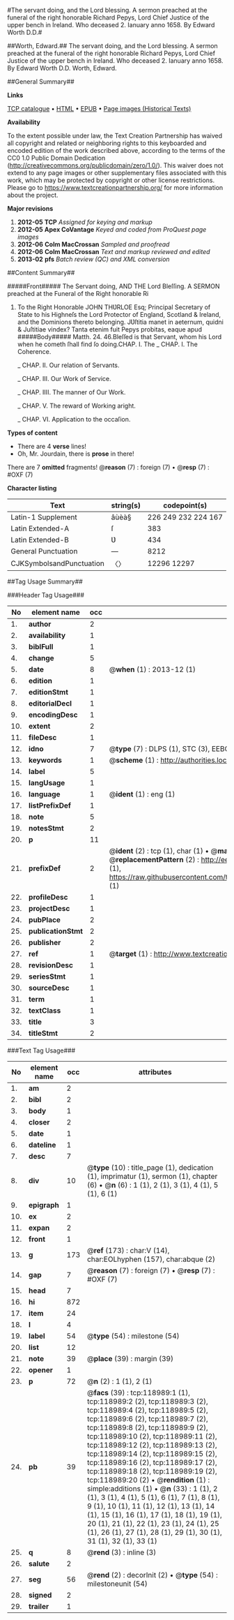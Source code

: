 #The servant doing, and the Lord blessing. A sermon preached at the funeral of the right honorable Richard Pepys, Lord Chief Justice of the upper bench in Ireland. Who deceased 2. Ianuary anno 1658. By Edward Worth D.D.#

##Worth, Edward.##
The servant doing, and the Lord blessing. A sermon preached at the funeral of the right honorable Richard Pepys, Lord Chief Justice of the upper bench in Ireland. Who deceased 2. Ianuary anno 1658. By Edward Worth D.D.
Worth, Edward.

##General Summary##

**Links**

[TCP catalogue](http://www.ota.ox.ac.uk/tcp/)  • 
[HTML](http://tei.it.ox.ac.uk/tcp/Texts-HTML/free/A96/A96940.html)  • 
[EPUB](http://tei.it.ox.ac.uk/tcp/Texts-EPUB/free/A96/A96940.epub) • 
[Page images (Historical Texts)](https://historicaltexts.jisc.ac.uk/eebo-99866705e)

**Availability**

To the extent possible under law, the Text Creation Partnership has waived all copyright and related or neighboring rights to this keyboarded and encoded edition of the work described above, according to the terms of the CC0 1.0 Public Domain Dedication (http://creativecommons.org/publicdomain/zero/1.0/). This waiver does not extend to any page images or other supplementary files associated with this work, which may be protected by copyright or other license restrictions. Please go to https://www.textcreationpartnership.org/ for more information about the project.

**Major revisions**

1. __2012-05__ __TCP__ *Assigned for keying and markup*
1. __2012-05__ __Apex CoVantage__ *Keyed and coded from ProQuest page images*
1. __2012-06__ __Colm MacCrossan__ *Sampled and proofread*
1. __2012-06__ __Colm MacCrossan__ *Text and markup reviewed and edited*
1. __2013-02__ __pfs__ *Batch review (QC) and XML conversion*

##Content Summary##

#####Front#####
The Servant doing, AND THE Lord Bleſſing. A SERMON preached at the Funeral of the Right honorable Ri
1. To the Right Honorable JOHN THƲRLOE Esq; Principal Secretary of State to his Highneſs the Lord Protector of England, Scotland & Ireland, and the Dominions thereto belonging.
JƲſtitia manet in aeternum, quidni & Juſtitiae vindex? Tanta etenim fuit Pepys probitas, eaque apud 
#####Body#####
Matth. 24. 46.Bleſſed is that Servant, whom his Lord when he cometh ſhall find ſo doing.CHAP. I. The
    _ CHAP. I. The Coherence.

    _ CHAP. II. Our relation of Servants.

    _ CHAP. III. Our Work of Service.

    _ CHAP. IIII. The manner of Our Work.

    _ CHAP. V. The reward of Working aright.

    _ CHAP. VI. Application to the occaſion.

**Types of content**

  * There are 4 **verse** lines!
  * Oh, Mr. Jourdain, there is **prose** in there!

There are 7 **omitted** fragments! 
 @__reason__ (7) : foreign (7)  •  @__resp__ (7) : #OXF (7)

**Character listing**


|Text|string(s)|codepoint(s)|
|---|---|---|
|Latin-1 Supplement|âùèà§|226 249 232 224 167|
|Latin Extended-A|ſ|383|
|Latin Extended-B|Ʋ|434|
|General Punctuation|—|8212|
|CJKSymbolsandPunctuation|〈〉|12296 12297|

##Tag Usage Summary##

###Header Tag Usage###

|No|element name|occ|attributes|
|---|---|---|---|
|1.|__author__|2||
|2.|__availability__|1||
|3.|__biblFull__|1||
|4.|__change__|5||
|5.|__date__|8| @__when__ (1) : 2013-12 (1)|
|6.|__edition__|1||
|7.|__editionStmt__|1||
|8.|__editorialDecl__|1||
|9.|__encodingDesc__|1||
|10.|__extent__|2||
|11.|__fileDesc__|1||
|12.|__idno__|7| @__type__ (7) : DLPS (1), STC (3), EEBO-CITATION (1), PROQUEST (1), VID (1)|
|13.|__keywords__|1| @__scheme__ (1) : http://authorities.loc.gov/ (1)|
|14.|__label__|5||
|15.|__langUsage__|1||
|16.|__language__|1| @__ident__ (1) : eng (1)|
|17.|__listPrefixDef__|1||
|18.|__note__|5||
|19.|__notesStmt__|2||
|20.|__p__|11||
|21.|__prefixDef__|2| @__ident__ (2) : tcp (1), char (1)  •  @__matchPattern__ (2) : ([0-9\-]+):([0-9IVX]+) (1), (.+) (1)  •  @__replacementPattern__ (2) : http://eebo.chadwyck.com/downloadtiff?vid=$1&page=$2 (1), https://raw.githubusercontent.com/textcreationpartnership/Texts/master/tcpchars.xml#$1 (1)|
|22.|__profileDesc__|1||
|23.|__projectDesc__|1||
|24.|__pubPlace__|2||
|25.|__publicationStmt__|2||
|26.|__publisher__|2||
|27.|__ref__|1| @__target__ (1) : http://www.textcreationpartnership.org/docs/. (1)|
|28.|__revisionDesc__|1||
|29.|__seriesStmt__|1||
|30.|__sourceDesc__|1||
|31.|__term__|1||
|32.|__textClass__|1||
|33.|__title__|3||
|34.|__titleStmt__|2||


###Text Tag Usage###

|No|element name|occ|attributes|
|---|---|---|---|
|1.|__am__|2||
|2.|__bibl__|2||
|3.|__body__|1||
|4.|__closer__|2||
|5.|__date__|1||
|6.|__dateline__|1||
|7.|__desc__|7||
|8.|__div__|10| @__type__ (10) : title_page (1), dedication (1), imprimatur (1), sermon (1), chapter (6)  •  @__n__ (6) : 1 (1), 2 (1), 3 (1), 4 (1), 5 (1), 6 (1)|
|9.|__epigraph__|1||
|10.|__ex__|2||
|11.|__expan__|2||
|12.|__front__|1||
|13.|__g__|173| @__ref__ (173) : char:V (14), char:EOLhyphen (157), char:abque (2)|
|14.|__gap__|7| @__reason__ (7) : foreign (7)  •  @__resp__ (7) : #OXF (7)|
|15.|__head__|7||
|16.|__hi__|872||
|17.|__item__|24||
|18.|__l__|4||
|19.|__label__|54| @__type__ (54) : milestone (54)|
|20.|__list__|12||
|21.|__note__|39| @__place__ (39) : margin (39)|
|22.|__opener__|1||
|23.|__p__|72| @__n__ (2) : 1 (1), 2 (1)|
|24.|__pb__|39| @__facs__ (39) : tcp:118989:1 (1), tcp:118989:2 (2), tcp:118989:3 (2), tcp:118989:4 (2), tcp:118989:5 (2), tcp:118989:6 (2), tcp:118989:7 (2), tcp:118989:8 (2), tcp:118989:9 (2), tcp:118989:10 (2), tcp:118989:11 (2), tcp:118989:12 (2), tcp:118989:13 (2), tcp:118989:14 (2), tcp:118989:15 (2), tcp:118989:16 (2), tcp:118989:17 (2), tcp:118989:18 (2), tcp:118989:19 (2), tcp:118989:20 (2)  •  @__rendition__ (1) : simple:additions (1)  •  @__n__ (33) : 1 (1), 2 (1), 3 (1), 4 (1), 5 (1), 6 (1), 7 (1), 8 (1), 9 (1), 10 (1), 11 (1), 12 (1), 13 (1), 14 (1), 15 (1), 16 (1), 17 (1), 18 (1), 19 (1), 20 (1), 21 (1), 22 (1), 23 (1), 24 (1), 25 (1), 26 (1), 27 (1), 28 (1), 29 (1), 30 (1), 31 (1), 32 (1), 33 (1)|
|25.|__q__|8| @__rend__ (3) : inline (3)|
|26.|__salute__|2||
|27.|__seg__|56| @__rend__ (2) : decorInit (2)  •  @__type__ (54) : milestoneunit (54)|
|28.|__signed__|2||
|29.|__trailer__|1||
